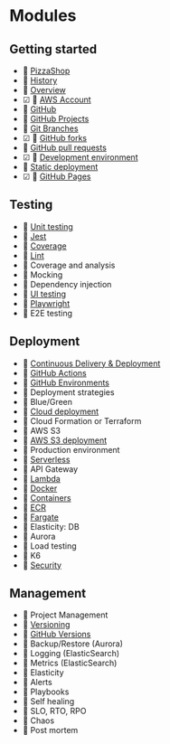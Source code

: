 # Modules

## Getting started

- 🚧 [PizzaShop](pizzaShop/pizzaShop.md)
- 🚧 [History](history/history.md)
- 🚧 [Overview](overview/overview.md)
- ☑ 🚧 [AWS Account](awsAccount/awsAccount.md)
- 🚧 [GitHub](gitHub/gitHub.md)
- 🚧 [GitHub Projects](gitHubProjects/gitHubProjects.md)
- 🚧 [Git Branches](gitBranches/gitBranches.md)
- ☑ 🚧 [GitHub forks](gitHubForks/gitHubForks.md)
- 🚧 [GitHub pull requests](gitHubPullRequests/gitHubPullRequests.md)
- ☑ 🚧 [Development environment](developmentEnvironment/developmentEnvironment.md)
- 🚧 [Static deployment](staticDeployment/staticDeployment)
- ☑ 🚧 [GitHub Pages](gitHubPages/gitHubPages.md)

## Testing

- 🚧 [Unit testing](unitTesting/unitTesting.md)
- 🚧 [Jest](jest/jest.md)
- 🚧 [Coverage](coverage/coverage.md)
- 🚧 [Lint](lint/lint.md)
- 🚧 Coverage and analysis
- 🚧 Mocking
- 🚧 Dependency injection
- 🚧 [UI testing](uiTesting/uiTesting.md)
- 🚧 [Playwright](playwright/playwright.md)
- 🚧 E2E testing

## Deployment

- 🚧 [Continuous Delivery & Deployment](continuousDeliveryDeployment/continuousDeliveryDeployment.md)
- 🚧 [GitHub Actions](gitHubActions/gitHubActions.md)
- 🚧 [GitHub Environments](gitHubEnvironments/gitHubEnvironments.md)
- 🚧 Deployment strategies
- 🚧 Blue/Green
- 🚧 [Cloud deployment](cloudDeployment/cloudDeployment.md)
- 🚧 Cloud Formation or Terraform
- 🚧 AWS S3
- 🚧 [AWS S3 deployment](awsS3Deployment/awsS3Deployment.md)
- 🚧 Production environment
- 🚧 [Serverless](serverless/serverless.md)
- 🚧 API Gateway
- 🚧 [Lambda](lambda/lambda.md)
- 🚧 [Docker](docker/docker.md)
- 🚧 [Containers](containers/containers.md)
- 🚧 [ECR](ecr/ecr.md)
- 🚧 [Fargate](fargate/fargate.md)
- 🚧 Elasticity: DB
- 🚧 Aurora
- 🚧 Load testing
- 🚧 K6
- 🚧 [Security](security/security.md)

## Management

- 🚧 Project Management
- 🚧 [Versioning](versioning/versioning.md)
- 🚧 [GitHub Versions](gitHubVersions/gitHubVersions.md)
- 🚧 Backup/Restore (Aurora)
- 🚧 Logging (ElasticSearch)
- 🚧 Metrics (ElasticSearch)
- 🚧 Elasticity
- 🚧 Alerts
- 🚧 Playbooks
- 🚧 Self healing
- 🚧 SLO, RTO, RPO
- 🚧 Chaos
- 🚧 Post mortem
